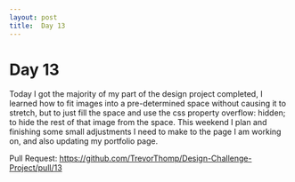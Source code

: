 ```yaml
---
layout: post
title:  Day 13
---
```


# Day 13

Today I got the majority of my part of the design project completed, I learned how to fit images into a pre-determined space without causing it to stretch, but to just fill the space and use the css property overflow: hidden; to hide the rest of that image from the space.
This weekend I plan and finishing some small adjustments I need to make to the page I am working on, and also updating my portfolio page. 

Pull Request:
https://github.com/TrevorThomp/Design-Challenge-Project/pull/13